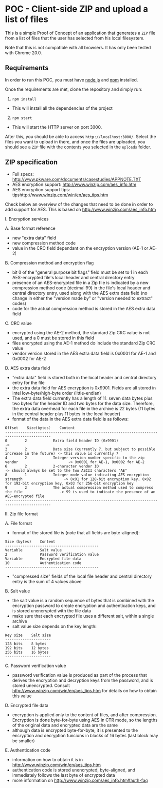 POC - Client-side ZIP and upload a list of files
================================================

This is a simple Proof of Concept of an application that generates
a `ZIP` file from a list of files that the user has selected from his
local filesystem.

Note that this is not compatible with all browsers. It has only been
tested with Chrome 20.0.

## Requirements

In order to run this POC, you must have [node.js](http://nodejs.org)
and [npm](https://npmjs.org/) installed.

Once the requirements are met, clone the repository and simply run:

1. `npm install`
  - This will install all the dependencies of the project
2. `npm start`
  - This will start the HTTP server on port 3000.

After this, you should be able to access `http://localhost:3000/`.
Select the files you want to upload in there, and once the files
are uploaded, you should see a `ZIP` file with the contents you
selected in the `uploads` folder.

## ZIP specification

* Full specs: http://www.pkware.com/documents/casestudies/APPNOTE.TXT
* AES encryption support: http://www.winzip.com/aes_info.htm
* AES encryption support tips: tipshttp://www.winzip.com/win/en/aes_tips.htm

Check below an overview of the changes that need to be done in order to add support for AES. This is based on http://www.winzip.com/aes_info.htm

I. Encryption services

A. Base format reference

- new "extra data" field
- new compression method code
- value in the CRC field dependant on the encryption version (AE-1 or AE-2)

B. Compression method and encryption flag

- bit 0 of the "general purpose bit flags" field must be set to 1 in each AES-encrypted file's local header and central directory entry
- presence of an AES-encrypted file in a Zip file is indicated by a new compression method code (decimal 99) in the file's local header and central directory entry, used along with the AES extra data field (no change in either the "version made by" or "version needed to extract" codes)
- code for the actual compression method is stored in the AES extra data field

C. CRC value

- encrypted using the AE-2 method, the standard Zip CRC value is not used, and a 0 must be stored in this field
- files encrypted using the AE-1 method do include the standard Zip CRC value
- vendor version stored in the AES extra data field is 0x0001 for AE-1 and 0x0002 for AE-2

D. AES extra data field

- "extra data" field is stored both in the local header and central directory entry for the file
- the extra data field for AES encryption is 0x9901. Fields are all stored in Intel low-byte/high-byte order (little-endian)
- The extra data field currently has a length of 11: seven data bytes plus two bytes for the header ID and two bytes for the data size. Therefore, the extra data overhead for each file in the archive is 22 bytes (11 bytes in the central header plus 11 bytes in the local header)
- format of the data in the AES extra data field is as follows:

```
Offset    Size(bytes)    Content
-------------------------------------------------------------------------------------------
0        2            Extra field header ID (0x9901)                                          -> 
2        2            Data size (currently 7, but subject to possible increase in the future) -> this value is currently 7
4        2            Integer version number specific to the zip vendor                       -> 0x0001 for AE-1, 0x0002 for AE-2
6        2            2-character vendor ID                                                   -> should always be set to the two ASCII characters "AE"
8        1            Integer mode value indicating AES encryption strength                   -> 0x01 for 128-bit encryption key, 0x02 for 192-bit encryption key, 0x03 for 256-bit encryption key
9        2            The actual compression method used to compress the file                 -> 99 is used to indicate the presence of an AES-encrypted file
-------------------------------------------------------------------------------------------
```

II. Zip file format

A. File format

- format of the stored file is (note that all fields are byte-aligned):

```
Size (bytes)    Content
-------------------------------------------
Variable        Salt value
2               Password verification value
Variable        Encrypted file data
10              Authentication code
-------------------------------------------
```

- "compressed size" fields of the local file header and central directory entry is the sum of 4 values above

B. Salt value

- the salt value is a random sequence of bytes that is combined with the encryption password to create encryption and authentication keys, and is stored unencrypted with the file data
- make sure that each encrypted file uses a different salt, within a single archive
- salt value size depends on the key length:

```
Key size    Salt size
---------------------
128 bits    8 bytes
192 bits    12 bytes
256 bits    16 bytes
---------------------
```

C. Password verification value

- password verification value is produced as part of the process that derives the encryption and decryption keys from the password, and is stored unencrypted. Consult http://www.winzip.com/win/en/aes_tips.htm for details on how to obtain this value

D. Encrypted file data

- encryption is applied only to the content of files, and after compression. Encryption is done byte-for-byte using AES in CTR mode, so the lengths of the original data and encrypted data are the same
- although data is encrypted byte-for-byte, it is presented to the encryption and decryption funcions in blocks of 16 bytes (last block may be smaller)

E. Authentication code

- information on how to obtain it is in http://www.winzip.com/win/en/aes_tips.htm
- authentication code is stored unencrypted, byte-aligned, and immediately follows the last byte of encrypted data
- more information on http://www.winzip.com/aes_info.htm#auth-faq
